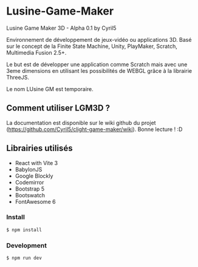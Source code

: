 # Lusine-Game-Maker

Lusine Game Maker 3D - Alpha 0.1 by Cyril5


Environnement de développement de jeux-vidéo ou applications 3D.
Basé sur le concept de la Finite State Machine, Unity, PlayMaker, Scratch, Multimedia Fusion 2.5+.

Le but est de développer une application comme Scratch mais avec une 3eme dimensions en utilisant
les possibilités de WEBGL grâce à la librairie ThreeJS.

Le nom LUsine GM est temporaire.

## Comment utiliser LGM3D ?
La documentation est disponible sur le wiki github du projet (https://github.com/Cyril5/clight-game-maker/wiki).
Bonne lecture ! :D



## Librairies utilisés
- React with Vite 3
- BabylonJS
- Google Blockly
- Codemirror
- Bootstrap 5
- Bootswatch
- FontAwesome 6

### Install

```bash
$ npm install
```

### Development

```bash
$ npm run dev
```
